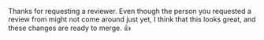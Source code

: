 Thanks for requesting a reviewer. Even though the person you requested a review from might not come around just yet, I think that this looks great, and these changes are ready to merge. :+1: 
